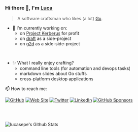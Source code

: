 <!--
**lucasepe/lucasepe** is a ✨ _special_ ✨ repository because its `README.md` (this file) appears on your GitHub profile.
  - 👯 I’m looking to collaborate on ...
  - 🤔 I’m looking for help with 
  - 💬 Ask me about ...
  - ⚡ Fun facts ...
  - 🌱 I’m currently learning ...
  - ✨
-->

### Hi there 👋, I'm [Luca](https://lucasepe.it)

> A software craftsman who likes (a lot) [Go](https://golang.org/).

- 🔭 I’m currently working on:
  - on [Project Kerberus](https://github.com/projectkerberus/) for profit
  - on [draft](https://github.com/lucasepe/draft) as a side-project
  - on [g2d](https://github.com/lucasepe/g2d) as a side-side-project

<br/>

- ✨ What I really enjoy crafting?
  - command line tools (for automation and devops tasks)
  - markdown slides about Go stuffs
  - cross-platform desktop applications

📫 How to reach me:

[![GitHub](https://img.shields.io/github/followers/lucasepe.svg?label=GitHub&style=social)](https://github.com/lucasepe)
[![Web Site](https://img.shields.io/static/v1?label=www&message=lucasepe.it&color=orange)](https://lucasepe.it)
[![Twitter](https://img.shields.io/twitter/follow/lucasepe?label=Twitter&style=social)](https://twitter.com/lucasepe)
[![LinkedIn](https://img.shields.io/badge/LinkedIn--_.svg?style=social&logo=linkedin)](https://www.linkedin.com/in/lucasepe/)
[![GitHub Sponsors](https://img.shields.io/badge/GitHub_Sponsors--_.svg?style=social&logo=github&logoColor=EA4AAA)](https://github.com/sponsors/lucasepe)

<br/><br/>

<!--
<img align="left" alt="lucasepe's Github Top Langs" width="40%" src="https://github-readme-stats.vercel.app/api/top-langs/?username=lucasepe&layout=compact"/>
-->

<img align="left" alt="lucasepe's Github Stats" src="https://github-readme-stats.vercel.app/api?username=lucasepe&show_icons=true&hide_border=true&hide=contribs,prs"/>
